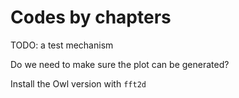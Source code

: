 # Codes by chapters

TODO: a test mechanism

Do we need to make sure the plot can be generated?

Install the Owl version with `fft2d`